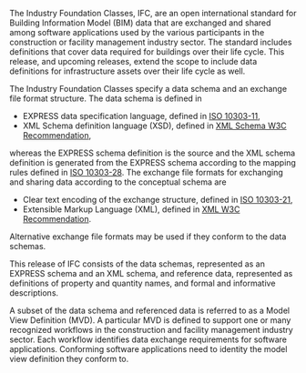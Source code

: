 ﻿The Industry Foundation Classes, IFC, are an open international standard for Building Information Model (BIM) data that are exchanged and shared among software applications used by the various participants in the construction or facility management industry sector. The standard includes definitions that cover data required for buildings over their life cycle. This release, and upcoming releases, extend the scope to include data definitions for infrastructure assets over their life cycle as well.

The Industry Foundation Classes specify a data schema and an exchange file format structure. The data schema is defined in

* EXPRESS data specification language, defined in [ISO 10303-11](../schema/chapter-2.htm#iso-10303-11),
* XML Schema definition language (XSD), defined in [XML Schema W3C Recommendation](../schema/chapter-2.htm#w3c-xml-schema-part-1),

whereas the EXPRESS schema definition is the source and the XML schema definition is generated from the EXPRESS schema according to the mapping rules defined in [ISO 10303-28](../schema/chapter-2.htm#iso-10303-28). The exchange file formats for exchanging and sharing data according to the conceptual schema are

* Clear text encoding of the exchange structure, defined in [ISO 10303-21](../schema/chapter-2.htm#iso-10303-21),
* Extensible Markup Language (XML), defined in [XML W3C Recommendation](../schema/chapter-2.htm#w3c-xml).

Alternative exchange file formats may be used if they conform to the data schemas.

This release of IFC consists of the data schemas, represented as an EXPRESS schema and an XML schema, and reference data, represented as definitions of property and quantity names, and formal and informative descriptions.

A subset of the data schema and referenced data is referred to as a Model View Definition (MVD). A particular MVD is defined to support one or many recognized workflows in the construction and facility management industry sector. Each workflow identifies data exchange requirements for software applications. Conforming software applications need to identity the model view definition they conform to.
